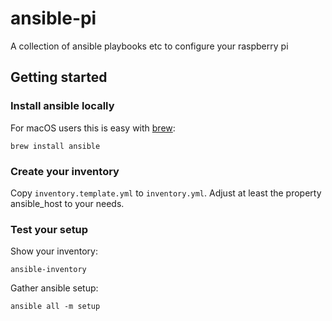# ansible-pi

A collection of ansible playbooks etc to configure your raspberry pi

## Getting started

### Install ansible locally
For macOS users this is easy with [brew](https://brew.sh):

    brew install ansible

### Create your inventory
Copy `inventory.template.yml` to `inventory.yml`.
Adjust at least the property ansible_host to your needs.

### Test your setup
Show your inventory:

    ansible-inventory

Gather ansible setup:

    ansible all -m setup
